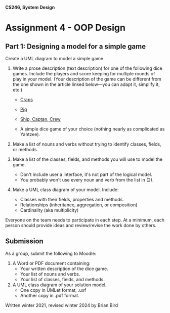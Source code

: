 **CS246, System Design**

# Assignment 4 - OOP Design

## Part 1: Designing a model for a simple game

Create a UML diagram to model a simple game

1. Write a prose description (text description) for one of the following dice games. Include the players and score keeping for multiple rounds of play in your model. (Your description of the game can be different from the one shown in the article linked below&mdash;you can adapt it, simplify it, etc.)

   - [Craps](https://en.wikipedia.org/wiki/Craps)

   - [Pig](https://en.wikipedia.org/wiki/Pig_(dice_game))

   - [Ship, Captan, Crew](https://en.wikipedia.org/wiki/Ship,_captain,_and_crew)

   - A simple dice game of your choice (nothing nearly as complicated as Yahtzee).
2. Make a list of nouns and verbs without trying to identify classes, fields, or methods.
3. Make a list of the classes, fields, and methods you will use to model the game. 
   - Don't include user a interface, it's not part of the logical model.
   - You probably won't use every noun and verb from the list in (2).
3. Make a UML class diagram of your model. Include:
   - Classes with their fields, properties and methods.
   - Relationships (inheritance, aggregation, or composition)
   - Cardinality (aka multiplicity)

Everyone on the team needs to participate in each step. At a minimum, each person should provide ideas and review/revise the work done by others. 



## Submission

As a group, submit the following to Moodle:

1. A Word or PDF document containing:
   - Your written description of the dice game.
   - Your list of nouns and verbs.
   - Your list of classes, fields, and methods.
2. A UML class diagram of your solution model.
   - One copy in UMLet format, .uxf
   - Another copy in .pdf format.



Written winter 2021, revised winter 2024 by  Brian Bird